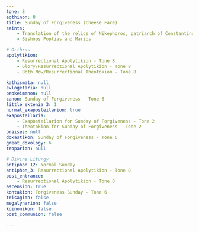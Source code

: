 ```yaml
---
tone: 8
eothinon: 8
title: Sunday of Forgiveness (Cheese Fare)
saints:
    - Translation of the relics of Nikephoros, patriarch of Constantinople
    - Bishops Poplias and Marios

# Orthros
apolytikion:
    - Resurrectional Apolytikion - Tone 8
    - Glory/Resurrectional Apolytikion - Tone 8
    - Both Now/Resurrectional Theotokion - Tone 8

kathismata: null
evlogetaria: null
prokeimenon: null
canon: Sunday of Forgiveness - Tone 6
little_ektenia_3: 1
normal_exaposteilarion: true
exaposteilaria:
    - Exaposteilarion for Sunday of Forgiveness - Tone 2
    - Theotokion for Sunday of Forgiveness - Tone 2
praises: null
doxastikon: Sunday of Forgiveness - Tone 6
great_doxology: 6
troparion: null

# Divine Liturgy
antiphon_12: Normal Sunday
antiphon_3: Resurrectional Apolytikion - Tone 8
post_entrance:
    - Resurrectional Apolytikion - Tone 8
ascension: true
kontakion: Forgiveness Sunday - Tone 6
trisagion: false
megalynarion: false
koinonikon: false
post_communion: false

---
```


